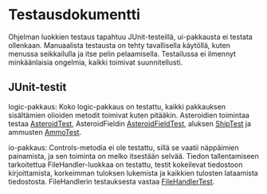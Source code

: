 # Testausdokumentti
Ohjelman luokkien testaus tapahtuu JUnit-testeillä, ui-pakkausta ei testata ollenkaan. Manuaalista testausta on tehty tavallisella käytöllä, kuten menussa seikkailulla ja itse pelin pelaamisella. Testailussa ei ilmennyt minkäänlaisia ongelmia, kaikki toimivat suunnitellusti.

## JUnit-testit
logic-pakkaus: Koko logic-pakkaus on testattu, kaikki pakkauksen sisältämien olioiden metodit toimivat kuten pitääkin.
Asteroidien toimintaa testaa [AsteroidTest](https://github.com/mancato/otm-harjoitustyo/blob/master/src/test/java/logictest/AsteroidTest.java), 
AsteroidFieldin [AsteroidFieldTest](https://github.com/mancato/otm-harjoitustyo/blob/master/src/test/java/logictest/AsteroidFieldTest.java),
aluksen [ShipTest](https://github.com/mancato/otm-harjoitustyo/blob/master/src/test/java/logictest/ShipTest.java) ja 
ammusten [AmmoTest](https://github.com/mancato/otm-harjoitustyo/blob/master/src/test/java/logictest/AmmoTest.java).

io-pakkaus: Controls-metodia ei ole testattu, sillä se vaatii näppäimien painamista, ja sen toiminta on melko itsestään selvää. Tiedon tallentamiseen tarkoitettua FileHandler-luokkaa on testattu, testit kokeilevat tiedostoon kirjoittamista, korkeimman tuloksen lukemista ja kaikkien tulosten lataamista tiedostosta. FileHandlerin testauksesta vastaa [FileHandlerTest](https://github.com/mancato/otm-harjoitustyo/blob/master/src/test/java/iotest/FileHandlerTest.java).


